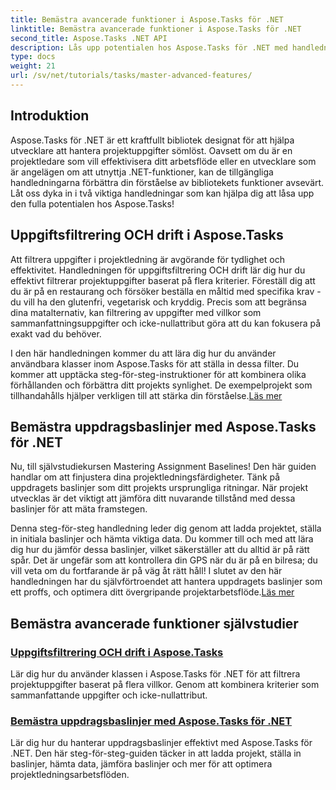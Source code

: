 ```yaml
---
title: Bemästra avancerade funktioner i Aspose.Tasks för .NET
linktitle: Bemästra avancerade funktioner i Aspose.Tasks för .NET
second_title: Aspose.Tasks .NET API
description: Lås upp potentialen hos Aspose.Tasks för .NET med handledningar om uppgiftsfiltrering, uppdragsbaslinjer och avancerade funktioner för effektiv projektledning.
type: docs
weight: 21
url: /sv/net/tutorials/tasks/master-advanced-features/
---
```

## Introduktion

Aspose.Tasks för .NET är ett kraftfullt bibliotek designat för att hjälpa utvecklare att hantera projektuppgifter sömlöst. Oavsett om du är en projektledare som vill effektivisera ditt arbetsflöde eller en utvecklare som är angelägen om att utnyttja .NET-funktioner, kan de tillgängliga handledningarna förbättra din förståelse av bibliotekets funktioner avsevärt. Låt oss dyka in i två viktiga handledningar som kan hjälpa dig att låsa upp den fulla potentialen hos Aspose.Tasks!

## Uppgiftsfiltrering OCH drift i Aspose.Tasks

Att filtrera uppgifter i projektledning är avgörande för tydlighet och effektivitet. Handledningen för uppgiftsfiltrering OCH drift lär dig hur du effektivt filtrerar projektuppgifter baserat på flera kriterier. Föreställ dig att du är på en restaurang och försöker beställa en måltid med specifika krav - du vill ha den glutenfri, vegetarisk och kryddig. Precis som att begränsa dina matalternativ, kan filtrering av uppgifter med villkor som sammanfattningsuppgifter och icke-nullattribut göra att du kan fokusera på exakt vad du behöver.

 I den här handledningen kommer du att lära dig hur du använder användbara klasser inom Aspose.Tasks för att ställa in dessa filter. Du kommer att upptäcka steg-för-steg-instruktioner för att kombinera olika förhållanden och förbättra ditt projekts synlighet. De exempelprojekt som tillhandahålls hjälper verkligen till att stärka din förståelse.[Läs mer](./task-filtering-and-operation/)

## Bemästra uppdragsbaslinjer med Aspose.Tasks för .NET

Nu, till självstudiekursen Mastering Assignment Baselines! Den här guiden handlar om att finjustera dina projektledningsfärdigheter. Tänk på uppdragets baslinjer som ditt projekts ursprungliga ritningar. När projekt utvecklas är det viktigt att jämföra ditt nuvarande tillstånd med dessa baslinjer för att mäta framstegen.

 Denna steg-för-steg handledning leder dig genom att ladda projektet, ställa in initiala baslinjer och hämta viktiga data. Du kommer till och med att lära dig hur du jämför dessa baslinjer, vilket säkerställer att du alltid är på rätt spår. Det är ungefär som att kontrollera din GPS när du är på en bilresa; du vill veta om du fortfarande är på väg åt rätt håll! I slutet av den här handledningen har du självförtroendet att hantera uppdragets baslinjer som ett proffs, och optimera ditt övergripande projektarbetsflöde.[Läs mer](./mastering-assignment-baseline/)

## Bemästra avancerade funktioner självstudier
### [Uppgiftsfiltrering OCH drift i Aspose.Tasks](./task-filtering-and-operation/)
Lär dig hur du använder klassen i Aspose.Tasks för .NET för att filtrera projektuppgifter baserat på flera villkor. Genom att kombinera kriterier som sammanfattande uppgifter och icke-nullattribut.
### [Bemästra uppdragsbaslinjer med Aspose.Tasks för .NET](./mastering-assignment-baseline/)
Lär dig hur du hanterar uppdragsbaslinjer effektivt med Aspose.Tasks för .NET. Den här steg-för-steg-guiden täcker in att ladda projekt, ställa in baslinjer, hämta data, jämföra baslinjer och mer för att optimera projektledningsarbetsflöden.